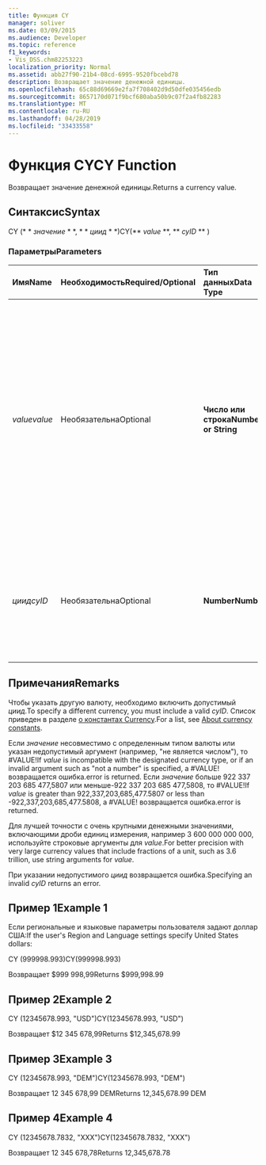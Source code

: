 ```yaml
---
title: Функция CY
manager: soliver
ms.date: 03/09/2015
ms.audience: Developer
ms.topic: reference
f1_keywords:
- Vis_DSS.chm82253223
localization_priority: Normal
ms.assetid: abb27f90-21b4-08cd-6995-9520fbcebd78
description: Возвращает значение денежной единицы.
ms.openlocfilehash: 65c88d69669e2fa7f708402d9d50dfe035456edb
ms.sourcegitcommit: 8657170d071f9bcf680aba50b9c07f2a4fb82283
ms.translationtype: MT
ms.contentlocale: ru-RU
ms.lasthandoff: 04/28/2019
ms.locfileid: "33433558"
---
```

# <a name="cy-function"></a><span data-ttu-id="d9c92-103">Функция CY</span><span class="sxs-lookup"><span data-stu-id="d9c92-103">CY Function</span></span>

<span data-ttu-id="d9c92-104">Возвращает значение денежной единицы.</span><span class="sxs-lookup"><span data-stu-id="d9c92-104">Returns a currency value.</span></span>
  
## <a name="syntax"></a><span data-ttu-id="d9c92-105">Синтаксис</span><span class="sxs-lookup"><span data-stu-id="d9c92-105">Syntax</span></span>

<span data-ttu-id="d9c92-106">CY (\* \* *значение* \* \*, \* \* *циид* \* \*)</span><span class="sxs-lookup"><span data-stu-id="d9c92-106">CY(\*\* *value* \*\*, \*\* *cyID* \*\* )</span></span> 
  
### <a name="parameters"></a><span data-ttu-id="d9c92-107">Параметры</span><span class="sxs-lookup"><span data-stu-id="d9c92-107">Parameters</span></span>

|<span data-ttu-id="d9c92-108">**Имя**</span><span class="sxs-lookup"><span data-stu-id="d9c92-108">**Name**</span></span>|<span data-ttu-id="d9c92-109">**Необходимость**</span><span class="sxs-lookup"><span data-stu-id="d9c92-109">**Required/Optional**</span></span>|<span data-ttu-id="d9c92-110">**Тип данных**</span><span class="sxs-lookup"><span data-stu-id="d9c92-110">**Data Type**</span></span>|<span data-ttu-id="d9c92-111">**Описание**</span><span class="sxs-lookup"><span data-stu-id="d9c92-111">**Description**</span></span>|
|:-----|:-----|:-----|:-----|
| <span data-ttu-id="d9c92-112">_value_</span><span class="sxs-lookup"><span data-stu-id="d9c92-112">_value_</span></span> <br/> |<span data-ttu-id="d9c92-113">Необязательна</span><span class="sxs-lookup"><span data-stu-id="d9c92-113">Optional</span></span>  <br/> |<span data-ttu-id="d9c92-114">**Число или строка**</span><span class="sxs-lookup"><span data-stu-id="d9c92-114">**Number or String**</span></span> <br/> |<span data-ttu-id="d9c92-115">Число или строка, включающая в себя форматирование для конкретной валюты.</span><span class="sxs-lookup"><span data-stu-id="d9c92-115">A number or a string that includes currency-specific formatting.</span></span> <span data-ttu-id="d9c92-116">Если значение не указано, значение валюты форматируется в соответствии со стилем валюты в региональных параметрах системы и языковых параметрах.</span><span class="sxs-lookup"><span data-stu-id="d9c92-116">If not specified, the currency value is formatted according to the currency style in the system's Region and Language settings.</span></span>  <br/> |
| <span data-ttu-id="d9c92-117">_циид_</span><span class="sxs-lookup"><span data-stu-id="d9c92-117">_cyID_</span></span> <br/> |<span data-ttu-id="d9c92-118">Необязательна</span><span class="sxs-lookup"><span data-stu-id="d9c92-118">Optional</span></span>  <br/> |<span data-ttu-id="d9c92-119">**Number**</span><span class="sxs-lookup"><span data-stu-id="d9c92-119">**Number**</span></span> <br/> |<span data-ttu-id="d9c92-120">Числовой идентификатор валюты или строка в кавычках из трех символов для аббревиатуры ISO 4217.</span><span class="sxs-lookup"><span data-stu-id="d9c92-120">A numeric currency ID or a three-character quoted string for the ISO 4217 abbreviation.</span></span>  <br/> |
   
## <a name="remarks"></a><span data-ttu-id="d9c92-121">Примечания</span><span class="sxs-lookup"><span data-stu-id="d9c92-121">Remarks</span></span>

<span data-ttu-id="d9c92-122">Чтобы указать другую валюту, необходимо включить допустимый _циид_.</span><span class="sxs-lookup"><span data-stu-id="d9c92-122">To specify a different currency, you must include a valid  _cyID_.</span></span> <span data-ttu-id="d9c92-123">Список приведен в разделе [о константах Currency](about-currency-constants.md).</span><span class="sxs-lookup"><span data-stu-id="d9c92-123">For a list, see [About currency constants](about-currency-constants.md).</span></span>
  
<span data-ttu-id="d9c92-124">Если _значение_ несовместимо с определенным типом валюты или указан недопустимый аргумент (например, "не является числом"), то #VALUE!</span><span class="sxs-lookup"><span data-stu-id="d9c92-124">If  _value_ is incompatible with the designated currency type, or if an invalid argument such as "not a number" is specified, a #VALUE!</span></span> <span data-ttu-id="d9c92-125">возвращается ошибка.</span><span class="sxs-lookup"><span data-stu-id="d9c92-125">error is returned.</span></span> <span data-ttu-id="d9c92-126">Если _значение_ больше 922 337 203 685 477,5807 или меньше-922 337 203 685 477,5808, то #VALUE!</span><span class="sxs-lookup"><span data-stu-id="d9c92-126">If  _value_ is greater than 922,337,203,685,477.5807 or less than -922,337,203,685,477.5808, a #VALUE!</span></span> <span data-ttu-id="d9c92-127">возвращается ошибка.</span><span class="sxs-lookup"><span data-stu-id="d9c92-127">error is returned.</span></span> 
  
<span data-ttu-id="d9c92-128">Для лучшей точности с очень крупными денежными значениями, включающими дроби единиц измерения, например 3 600 000 000 000, используйте строковые аргументы для _value_.</span><span class="sxs-lookup"><span data-stu-id="d9c92-128">For better precision with very large currency values that include fractions of a unit, such as 3.6 trillion, use string arguments for  _value_.</span></span>
  
<span data-ttu-id="d9c92-129">При указании недопустимого _циид_ возвращается ошибка.</span><span class="sxs-lookup"><span data-stu-id="d9c92-129">Specifying an invalid  _cyID_ returns an error.</span></span> 
  
## <a name="example-1"></a><span data-ttu-id="d9c92-130">Пример 1</span><span class="sxs-lookup"><span data-stu-id="d9c92-130">Example 1</span></span>

<span data-ttu-id="d9c92-131">Если региональные и языковые параметры пользователя задают доллар США:</span><span class="sxs-lookup"><span data-stu-id="d9c92-131">If the user's Region and Language settings specify United States dollars:</span></span>
  
<span data-ttu-id="d9c92-132">CY (999998.993)</span><span class="sxs-lookup"><span data-stu-id="d9c92-132">CY(999998.993)</span></span>
  
<span data-ttu-id="d9c92-133">Возвращает $999 998,99</span><span class="sxs-lookup"><span data-stu-id="d9c92-133">Returns $999,998.99</span></span>
  
## <a name="example-2"></a><span data-ttu-id="d9c92-134">Пример 2</span><span class="sxs-lookup"><span data-stu-id="d9c92-134">Example 2</span></span>

<span data-ttu-id="d9c92-135">CY (12345678.993, "USD")</span><span class="sxs-lookup"><span data-stu-id="d9c92-135">CY(12345678.993, "USD")</span></span>
  
<span data-ttu-id="d9c92-136">Возвращает $12 345 678,99</span><span class="sxs-lookup"><span data-stu-id="d9c92-136">Returns $12,345,678.99</span></span>
  
## <a name="example-3"></a><span data-ttu-id="d9c92-137">Пример 3</span><span class="sxs-lookup"><span data-stu-id="d9c92-137">Example 3</span></span>

<span data-ttu-id="d9c92-138">CY (12345678.993, "DEM")</span><span class="sxs-lookup"><span data-stu-id="d9c92-138">CY(12345678.993, "DEM")</span></span>
  
<span data-ttu-id="d9c92-139">Возвращает 12 345 678,99 DEM</span><span class="sxs-lookup"><span data-stu-id="d9c92-139">Returns 12,345,678.99 DEM</span></span>
  
## <a name="example-4"></a><span data-ttu-id="d9c92-140">Пример 4</span><span class="sxs-lookup"><span data-stu-id="d9c92-140">Example 4</span></span>

<span data-ttu-id="d9c92-141">CY (12345678.7832, "XXX")</span><span class="sxs-lookup"><span data-stu-id="d9c92-141">CY(12345678.7832, "XXX")</span></span>
  
<span data-ttu-id="d9c92-142">Возвращает 12 345 678,78</span><span class="sxs-lookup"><span data-stu-id="d9c92-142">Returns 12,345,678.78</span></span>
  


